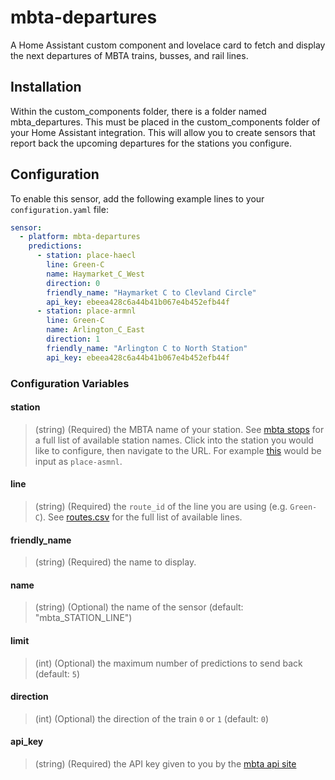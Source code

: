 # mbta-departures
A Home Assistant custom component and lovelace card to fetch and display the next departures of MBTA trains, busses, and rail lines.

## Installation
Within the custom_components folder, there is a folder named mbta_departures. This must be placed in the custom_components folder of your Home Assistant integration. This will allow you to create sensors that report back the upcoming departures for the stations you configure.

## Configuration
To enable this sensor, add the following example lines to your `configuration.yaml` file:

```yaml
sensor:
  - platform: mbta-departures
    predictions:
      - station: place-haecl
        line: Green-C
        name: Haymarket_C_West
        direction: 0
        friendly_name: "Haymarket C to Clevland Circle"
        api_key: ebeea428c6a44b41b067e4b452efb44f
      - station: place-armnl
        line: Green-C
        name: Arlington_C_East
        direction: 1
        friendly_name: "Arlington C to North Station"
        api_key: ebeea428c6a44b41b067e4b452efb44f
```

### Configuration Variables
#### station
> (string) (Required) the MBTA name of your station. See [mbta stops](https://mbta.com/stops) for a full list of available station names. Click into the station you would like to configure, then navigate to the URL. For example [this](https://www.mbta.com/stops/place-asmnl) would be input as `place-asmnl`.
#### line
> (string) (Required) the `route_id` of the line you are using (e.g. `Green-C`). See [routes.csv](https://github.com/jacobswe/mbta-departures/blob/master/Stations/routes.csv) for the full list of available lines.
#### friendly_name
> (string) (Required) the name to display.
#### name
> (string) (Optional) the name of the sensor (default: "mbta_STATION_LINE")
#### limit
> (int) (Optional) the maximum number of predictions to send back (default: `5`)
#### direction
> (int) (Optional) the direction of the train `0` or `1` (default: `0`)
#### api_key
> (string) (Required) the API key given to you by the [mbta api site](https://api-v3.mbta.com/)
